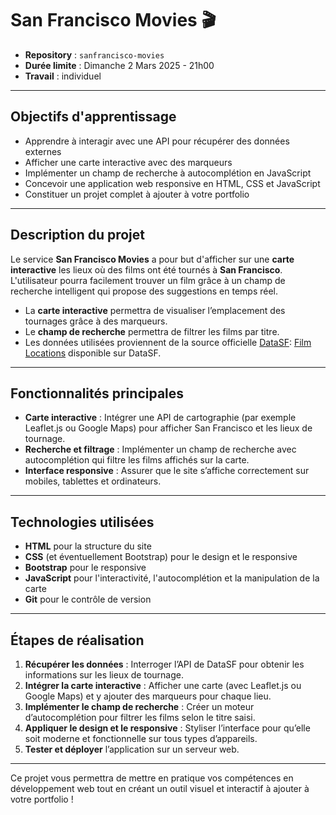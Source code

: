 # San Francisco Movies 🎬

- **Repository** : `sanfrancisco-movies`
- **Durée limite** : Dimanche 2 Mars 2025 - 21h00
- **Travail** : individuel

---

## Objectifs d'apprentissage

- Apprendre à interagir avec une API pour récupérer des données externes
- Afficher une carte interactive avec des marqueurs
- Implémenter un champ de recherche à autocomplétion en JavaScript
- Concevoir une application web responsive en HTML, CSS et JavaScript
- Constituer un projet complet à ajouter à votre portfolio

---

## Description du projet

Le service **San Francisco Movies** a pour but d'afficher sur une **carte interactive** les lieux où des films ont été tournés à **San Francisco**. L'utilisateur pourra facilement trouver un film grâce à un champ de recherche intelligent qui propose des suggestions en temps réel.

- La **carte interactive** permettra de visualiser l’emplacement des tournages grâce à des marqueurs.
- Le **champ de recherche** permettra de filtrer les films par titre.
- Les données utilisées proviennent de la source officielle [DataSF](http://www.datasf.org/): [Film Locations](https://data.sfgov.org/Arts-Culture-and-Recreation-/Film-Locations-in-San-Francisco/yitu-d5am) disponible sur DataSF.

---

## Fonctionnalités principales

- **Carte interactive** : Intégrer une API de cartographie (par exemple Leaflet.js ou Google Maps) pour afficher San Francisco et les lieux de tournage.
- **Recherche et filtrage** : Implémenter un champ de recherche avec autocomplétion qui filtre les films affichés sur la carte.
- **Interface responsive** : Assurer que le site s’affiche correctement sur mobiles, tablettes et ordinateurs.

---

## Technologies utilisées

- **HTML** pour la structure du site
- **CSS** (et éventuellement Bootstrap) pour le design et le responsive
- **Bootstrap** pour le responsive
- **JavaScript** pour l'interactivité, l'autocomplétion et la manipulation de la carte
- **Git** pour le contrôle de version

---

## Étapes de réalisation

1. **Récupérer les données** : Interroger l’API de DataSF pour obtenir les informations sur les lieux de tournage.
2. **Intégrer la carte interactive** : Afficher une carte (avec Leaflet.js ou Google Maps) et y ajouter des marqueurs pour chaque lieu.
3. **Implémenter le champ de recherche** : Créer un moteur d’autocomplétion pour filtrer les films selon le titre saisi.
4. **Appliquer le design et le responsive** : Styliser l’interface pour qu’elle soit moderne et fonctionnelle sur tous types d’appareils.
5. **Tester et déployer** l’application sur un serveur web.

---

Ce projet vous permettra de mettre en pratique vos compétences en développement web tout en créant un outil visuel et interactif à ajouter à votre portfolio !
